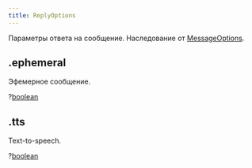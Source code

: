 ```yaml
---
title: ReplyOptions
---
```


Параметры ответа на сообщение. Наследование от [MessageOptions](messageoptions.md).

## .ephemeral

Эфемерное сообщение.

?[boolean](https://developer.mozilla.org/ru/docs/Web/JavaScript/Reference/Global_Objects/Boolean)

## .tts

Text-to-speech.

?[boolean](https://developer.mozilla.org/ru/docs/Web/JavaScript/Reference/Global_Objects/Boolean)

